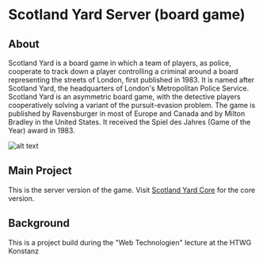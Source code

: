 # Scotland Yard Server (board game)

## About

Scotland Yard is a board game in which a team of players, as police, cooperate to track down a player controlling a criminal around a board representing the streets of London, first published in 1983. It is named after Scotland Yard, the headquarters of London's Metropolitan Police Service. Scotland Yard is an asymmetric board game, with the detective players cooperatively solving a variant of the pursuit-evasion problem. The game is published by Ravensburger in most of Europe and Canada and by Milton Bradley in the United States. It received the Spiel des Jahres (Game of the Year) award in 1983.

![alt text](https://raw.githubusercontent.com/tim-koehler/ScotlandYard/master/resources/readMeScreenshot.PNG)

## Main Project
This is the server version of the game. Visit [Scotland Yard Core](https://github.com/tim-koehler/ScotlandYard) for the core version.

## Background
This is a project build during the "Web Technologien" lecture at the HTWG Konstanz